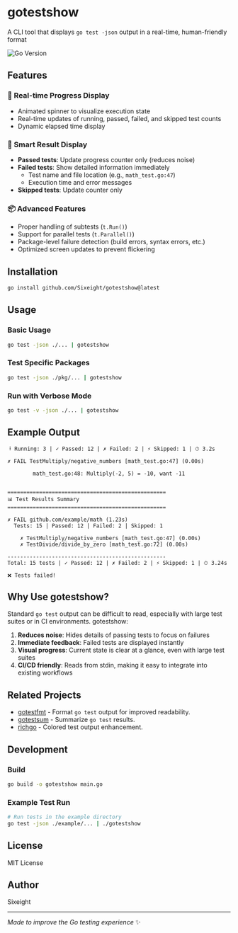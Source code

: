 # gotestshow

A CLI tool that displays `go test -json` output in a real-time, human-friendly format

![Go Version](https://img.shields.io/badge/Go-1.24.3%2B-blue.svg)

## Features

### 🚀 Real-time Progress Display
- Animated spinner to visualize execution state
- Real-time updates of running, passed, failed, and skipped test counts
- Dynamic elapsed time display

### 🎯 Smart Result Display
- **Passed tests**: Update progress counter only (reduces noise)
- **Failed tests**: Show detailed information immediately
  - Test name and file location (e.g., `math_test.go:47`)
  - Execution time and error messages
- **Skipped tests**: Update counter only

### 📦 Advanced Features
- Proper handling of subtests (`t.Run()`)
- Support for parallel tests (`t.Parallel()`)
- Package-level failure detection (build errors, syntax errors, etc.)
- Optimized screen updates to prevent flickering

## Installation

```bash
go install github.com/Sixeight/gotestshow@latest
```

## Usage

### Basic Usage

```bash
go test -json ./... | gotestshow
```

### Test Specific Packages

```bash
go test -json ./pkg/... | gotestshow
```

### Run with Verbose Mode

```bash
go test -v -json ./... | gotestshow
```

## Example Output

```
⠸ Running: 3 | ✓ Passed: 12 | ✗ Failed: 2 | ⚡ Skipped: 1 | ⏱ 3.2s

✗ FAIL TestMultiply/negative_numbers [math_test.go:47] (0.00s)

        math_test.go:48: Multiply(-2, 5) = -10, want -11
        

==================================================
📊 Test Results Summary
==================================================

✗ FAIL github.com/example/math (1.23s)
  Tests: 15 | Passed: 12 | Failed: 2 | Skipped: 1

    ✗ TestMultiply/negative_numbers [math_test.go:47] (0.00s)
    ✗ TestDivide/divide_by_zero [math_test.go:72] (0.00s)

--------------------------------------------------
Total: 15 tests | ✓ Passed: 12 | ✗ Failed: 2 | ⚡ Skipped: 1 | ⏱ 3.24s

❌ Tests failed!
```

## Why Use gotestshow?

Standard `go test` output can be difficult to read, especially with large test suites or in CI environments. gotestshow:

1. **Reduces noise**: Hides details of passing tests to focus on failures
2. **Immediate feedback**: Failed tests are displayed instantly
3. **Visual progress**: Current state is clear at a glance, even with large test suites
4. **CI/CD friendly**: Reads from stdin, making it easy to integrate into existing workflows

## Related Projects

- [gotestfmt](https://github.com/GoTestTools/gotestfmt) - Format `go test` output for improved readability.
- [gotestsum](https://github.com/gotestyourself/gotestsum) - Summarize `go test` results.
- [richgo](https://github.com/kyoh86/richgo) - Colored test output enhancement.


## Development

### Build

```bash
go build -o gotestshow main.go
```

### Example Test Run

```bash
# Run tests in the example directory
go test -json ./example/... | ./gotestshow
```

## License

MIT License

## Author

Sixeight

---

*Made to improve the Go testing experience* ✨